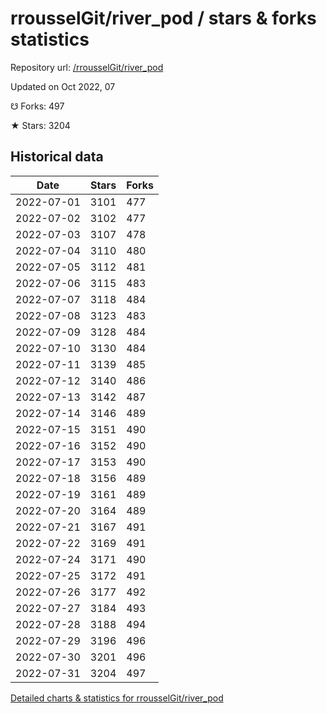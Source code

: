 # rrousselGit/river_pod / stars & forks statistics

Repository url: [/rrousselGit/river_pod](https://github.com/rrousselGit/river_pod)

Updated on Oct 2022, 07

☋ Forks: 497

★ Stars: 3204

## Historical data
| Date | Stars | Forks |
|------|-------|-------|
| 2022-07-01 | 3101 | 477 | 
| 2022-07-02 | 3102 | 477 | 
| 2022-07-03 | 3107 | 478 | 
| 2022-07-04 | 3110 | 480 | 
| 2022-07-05 | 3112 | 481 | 
| 2022-07-06 | 3115 | 483 | 
| 2022-07-07 | 3118 | 484 | 
| 2022-07-08 | 3123 | 483 | 
| 2022-07-09 | 3128 | 484 | 
| 2022-07-10 | 3130 | 484 | 
| 2022-07-11 | 3139 | 485 | 
| 2022-07-12 | 3140 | 486 | 
| 2022-07-13 | 3142 | 487 | 
| 2022-07-14 | 3146 | 489 | 
| 2022-07-15 | 3151 | 490 | 
| 2022-07-16 | 3152 | 490 | 
| 2022-07-17 | 3153 | 490 | 
| 2022-07-18 | 3156 | 489 | 
| 2022-07-19 | 3161 | 489 | 
| 2022-07-20 | 3164 | 489 | 
| 2022-07-21 | 3167 | 491 | 
| 2022-07-22 | 3169 | 491 | 
| 2022-07-24 | 3171 | 490 | 
| 2022-07-25 | 3172 | 491 | 
| 2022-07-26 | 3177 | 492 | 
| 2022-07-27 | 3184 | 493 | 
| 2022-07-28 | 3188 | 494 | 
| 2022-07-29 | 3196 | 496 | 
| 2022-07-30 | 3201 | 496 | 
| 2022-07-31 | 3204 | 497 | 


[Detailed charts & statistics for rrousselGit/river_pod](https://reviewgithub.com/rep/rrousselGit/river_pod)
